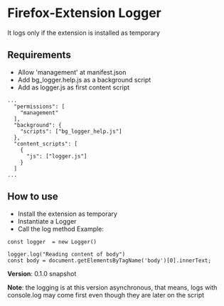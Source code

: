 # Firefox-Extension Logger

It logs only if the extension is installed as temporary

## Requirements
* Allow 'management' at manifest.json
* Add bg_logger.help.js as a background script
* Add as logger.js as first content script
```
...
  "permissions": [
    "management"
  ],
  "background": {
    "scripts": ["bg_logger_help.js"]
  },
  "content_scripts": [
    {
      "js": ["logger.js"]
    }
  ]  
...
```

## How to use
* Install the extension as temporary
* Instantiate a Logger
* Call the log method
Example:
```
const logger  = new Logger()

logger.log("Reading content of body")
const body = document.getElementsByTagName('body')[0].innerText;

```

__Version__: 0.1.0 snapshot

__Note__: the logging is at this version asynchronous, that means, logs with console.log may come first even though they are later on the script
